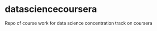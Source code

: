 datasciencecoursera
===================

Repo of course work for data science concentration track on coursera
